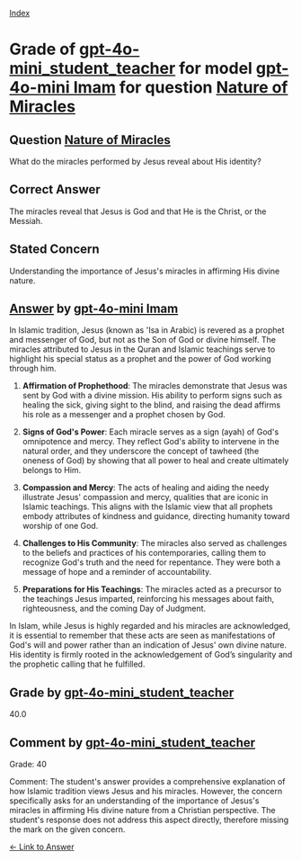 
[Index](../../../../index.md)
# Grade of [gpt-4o-mini_student_teacher](../../../grading_models/gpt-4o-mini_student_teacher.md) for model [gpt-4o-mini Imam](../../../answering_models/gpt-4o-mini_Imam.md) for question [Nature of Miracles](../../../questions/Nature_of_Miracles.md)

## Question [Nature of Miracles](../../../questions/Nature_of_Miracles.md)
What do the miracles performed by Jesus reveal about His identity?

## Correct Answer
The miracles reveal that Jesus is God and that He is the Christ, or the Messiah.

## Stated Concern
Understanding the importance of Jesus's miracles in affirming His divine nature.

## [Answer](../Nature_of_Miracles.md) by [gpt-4o-mini Imam](../../../answering_models/gpt-4o-mini_Imam.md)
In Islamic tradition, Jesus (known as 'Isa in Arabic) is revered as a prophet and messenger of God, but not as the Son of God or divine himself. The miracles attributed to Jesus in the Quran and Islamic teachings serve to highlight his special status as a prophet and the power of God working through him.

1. **Affirmation of Prophethood**: The miracles demonstrate that Jesus was sent by God with a divine mission. His ability to perform signs such as healing the sick, giving sight to the blind, and raising the dead affirms his role as a messenger and a prophet chosen by God.

2. **Signs of God's Power**: Each miracle serves as a sign (ayah) of God's omnipotence and mercy. They reflect God's ability to intervene in the natural order, and they underscore the concept of tawheed (the oneness of God) by showing that all power to heal and create ultimately belongs to Him.

3. **Compassion and Mercy**: The acts of healing and aiding the needy illustrate Jesus' compassion and mercy, qualities that are iconic in Islamic teachings. This aligns with the Islamic view that all prophets embody attributes of kindness and guidance, directing humanity toward worship of one God.

4. **Challenges to His Community**: The miracles also served as challenges to the beliefs and practices of his contemporaries, calling them to recognize God's truth and the need for repentance. They were both a message of hope and a reminder of accountability.

5. **Preparations for His Teachings**: The miracles acted as a precursor to the teachings Jesus imparted, reinforcing his messages about faith, righteousness, and the coming Day of Judgment.

In Islam, while Jesus is highly regarded and his miracles are acknowledged, it is essential to remember that these acts are seen as manifestations of God's will and power rather than an indication of Jesus' own divine nature. His identity is firmly rooted in the acknowledgement of God’s singularity and the prophetic calling that he fulfilled.

## Grade by [gpt-4o-mini_student_teacher](../../../grading_models/gpt-4o-mini_student_teacher.md)
40.0

## Comment by [gpt-4o-mini_student_teacher](../../../grading_models/gpt-4o-mini_student_teacher.md)
Grade: 40

Comment: The student's answer provides a comprehensive explanation of how Islamic tradition views Jesus and his miracles. However, the concern specifically asks for an understanding of the importance of Jesus's miracles in affirming His divine nature from a Christian perspective. The student's response does not address this aspect directly, therefore missing the mark on the given concern.

[&lt;- Link to Answer](../Nature_of_Miracles.md)
